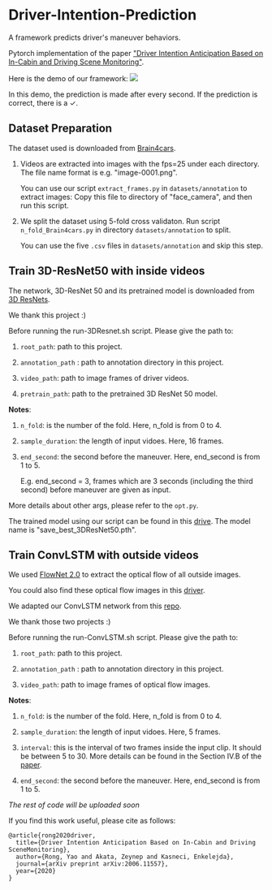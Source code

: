 # Driver-Intention-Prediction
A framework predicts driver's maneuver behaviors.

Pytorch implementation of the paper ["Driver Intention Anticipation Based on In-Cabin and Driving Scene Monitoring"](https://arxiv.org/pdf/2006.11557.pdf).

Here is the demo of our framework:
![](demo.gif)

In this demo, the prediction is made after every second. If the prediction is correct, there is a ✓. 


## Dataset Preparation

The dataset used is downloaded from [Brain4cars](https://github.com/asheshjain399/ICCV2015_Brain4Cars).

1. Videos are extracted into images with the fps=25 under each directory. The file name format is e.g. "image-0001.png".

   You can use our script ``extract_frames.py`` in ``datasets/annotation`` to extract images: Copy this file to directory of "face_camera", and then run this script.

2. We split the dataset using 5-fold cross validaton. Run script ``n_fold_Brain4cars.py`` in directory ``datasets/annotation`` to split.

   You can use the five ``.csv`` files in ``datasets/annotation`` and skip this step.


## Train 3D-ResNet50 with inside videos


The network, 3D-ResNet 50 and its pretrained model is downloaded from [3D ResNets](https://github.com/kenshohara/3D-ResNets-PyTorch). 

We thank this project :)


Before running the run-3DResnet.sh script. Please give the path to: 
1. ``root_path``: path to this project.

2. ``annotation_path`` : path to annotation directory in this project.

3. ``video_path``: path to image frames of driver videos.

4. ``pretrain_path``: path to the pretrained 3D ResNet 50 model.


**Notes**:

1. ``n_fold``: is the number of the fold. Here, n_fold is from 0 to 4.

2. ``sample_duration``: the length of input vidoes. Here, 16 frames.

3. ``end_second``: the second before the maneuver. Here, end_second is from 1 to 5.

   E.g. end_second = 3, frames which are 3 seconds (including the third second) before maneuver are given as input.

More details about other args, please refer to the ``opt.py``.


The trained model using our script can be found in this [drive](https://bwstaff-my.sharepoint.com/:f:/g/personal/yao_rong_bwstaff_de/EpmuNb3eB7hPgv2DmeBrQ1ABqgQ6uInXudrpfQQyPgmJZA?e=RimExC). The model name is "save_best_3DResNet50.pth".


## Train ConvLSTM with outside videos

We used [FlowNet 2.0](https://github.com/NVIDIA/flownet2-pytorch) to extract the optical flow of all outside images.

You could also find these optical flow images in this [driver](https://bwstaff-my.sharepoint.com/:f:/g/personal/yao_rong_bwstaff_de/EpmuNb3eB7hPgv2DmeBrQ1ABqgQ6uInXudrpfQQyPgmJZA?e=RimExC).

We adapted our ConvLSTM network from this [repo](https://github.com/automan000/Convolutional_LSTM_PyTorch).

We thank those two projects :)


Before running the run-ConvLSTM.sh script. Please give the path to: 
1. ``root_path``: path to this project.

2. ``annotation_path`` : path to annotation directory in this project.

3. ``video_path``: path to image frames of optical flow images.


**Notes**:

1. ``n_fold``: is the number of the fold. Here, n_fold is from 0 to 4.

2. ``sample_duration``: the length of input vidoes. Here, 5 frames.

3. ``interval``: this is the interval of two frames inside the input clip. It should be between 5 to 30. 
                  More details can be found in the Section IV.B of the [paper](https://arxiv.org/pdf/2006.11557.pdf). 

4. ``end_second``: the second before the maneuver. Here, end_second is from 1 to 5.



*The rest of code will be uploaded soon*

If you find this work useful, please cite as follows:

```
@article{rong2020driver,
  title={Driver Intention Anticipation Based on In-Cabin and Driving SceneMonitoring},  
  author={Rong, Yao and Akata, Zeynep and Kasneci, Enkelejda}, 
  journal={arXiv preprint arXiv:2006.11557},
  year={2020}
}
```
